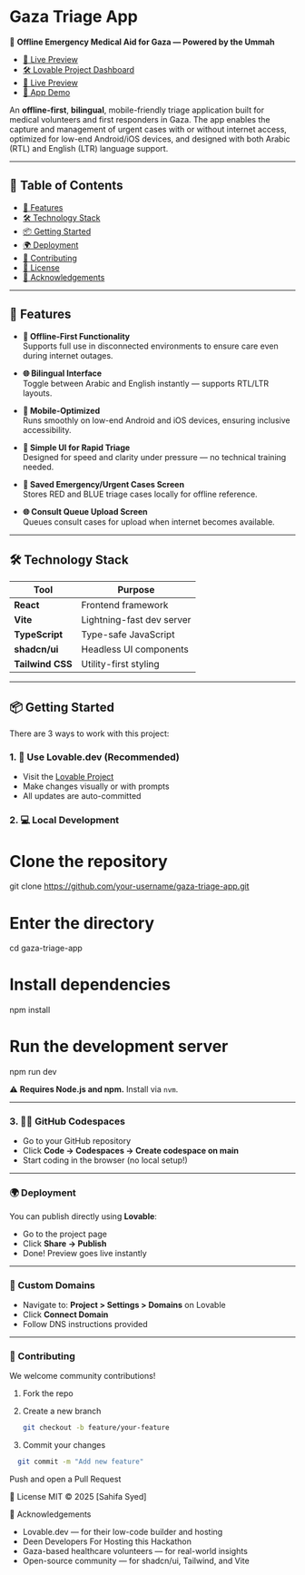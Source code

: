 # Gaza Triage App

🌿 **Offline Emergency Medical Aid for Gaza — Powered by the Ummah**

- [🔗 Live Preview](https://preview--gaza-aid-beacon-app.lovable.app/)  
- [🛠 Lovable Project Dashboard](https://lovable.dev/projects/ac6a871d-a370-427a-8ecb-8518d9aa237b)
- [🔗 Live Preview](https://sparkling-daffodil-9c3694.netlify.app/)
- [🎥 App Demo](https://drive.google.com/file/d/1OtTy-SmAey8sOfEWfmkZrwCw4juhFZSq/view?usp=sharing)


An **offline-first**, **bilingual**, mobile-friendly triage application built for medical volunteers and first responders in Gaza. The app enables the capture and management of urgent cases with or without internet access, optimized for low-end Android/iOS devices, and designed with both Arabic (RTL) and English (LTR) language support.

---

## 🧩 Table of Contents

- [🚀 Features](#-features)  
- [🛠 Technology Stack](#-technology-stack)  
- [📦 Getting Started](#-getting-started)  
- [🌍 Deployment](#-deployment)  
- [🤝 Contributing](#-contributing)  
- [📄 License](#-license)  
- [🙏 Acknowledgements](#-acknowledgements)

---

## 🚀 Features

- **🔌 Offline-First Functionality**  
  Supports full use in disconnected environments to ensure care even during internet outages.

- **🌐 Bilingual Interface**  
  Toggle between Arabic and English instantly — supports RTL/LTR layouts.

- **📱 Mobile-Optimized**  
  Runs smoothly on low-end Android and iOS devices, ensuring inclusive accessibility.

- **🧠 Simple UI for Rapid Triage**  
  Designed for speed and clarity under pressure — no technical training needed.

- **📂 Saved Emergency/Urgent Cases Screen**  
  Stores RED and BLUE triage cases locally for offline reference.

- **🌐 Consult Queue Upload Screen**  
  Queues consult cases for upload when internet becomes available.

---

## 🛠 Technology Stack

| Tool            | Purpose                  |
|-----------------|--------------------------|
| **React**       | Frontend framework        |
| **Vite**        | Lightning-fast dev server |
| **TypeScript**  | Type-safe JavaScript      |
| **shadcn/ui**   | Headless UI components    |
| **Tailwind CSS**| Utility-first styling     |

---

## 📦 Getting Started

There are 3 ways to work with this project:

### 1. 🧪 Use Lovable.dev (Recommended)
- Visit the [Lovable Project](https://lovable.dev/projects/ac6a871d-a370-427a-8ecb-8518d9aa237b)
- Make changes visually or with prompts
- All updates are auto-committed

### 2. 💻 Local Development

# Clone the repository
git clone https://github.com/your-username/gaza-triage-app.git

# Enter the directory
cd gaza-triage-app

# Install dependencies
npm install

# Run the development server
npm run dev

⚠️ **Requires Node.js and npm.** Install via `nvm`.

---

### 3. 🧑‍💻 GitHub Codespaces

- Go to your GitHub repository  
- Click **Code → Codespaces → Create codespace on main**  
- Start coding in the browser (no local setup!)

---

### 🌍 Deployment

You can publish directly using **Lovable**:

- Go to the project page  
- Click **Share → Publish**  
- Done! Preview goes live instantly

---

### 🔗 Custom Domains

- Navigate to: **Project > Settings > Domains** on Lovable  
- Click **Connect Domain**  
- Follow DNS instructions provided

---

### 🤝 Contributing

We welcome community contributions!

1. Fork the repo  
2. Create a new branch  

   ```bash
   git checkout -b feature/your-feature
    ```

3. Commit your changes

```bash
  git commit -m "Add new feature"
   ```
Push and open a Pull Request

📄 License
MIT © 2025
[Sahifa Syed]

🙏 Acknowledgements
- Lovable.dev — for their low-code builder and hosting
- Deen Developers For Hosting this Hackathon
- Gaza-based healthcare volunteers — for real-world insights
- Open-source community — for shadcn/ui, Tailwind, and Vite
